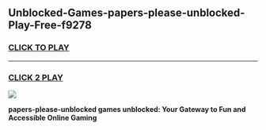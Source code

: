 
## Unblocked-Games-papers-please-unblocked-Play-Free-f9278
<h3>
<a href="https://premium76.site?title=papers-please-unblocked&ref=18A1">CLICK TO PLAY</a></h3>
<hr>

<h3>
<a href="https://premium76.site?title=papers-please-unblocked&ref=18A1">CLICK 2 PLAY</a>
  
</h3>

<a href="https://premium76.site?title=papers-please-unblocked&ref=18A1"><img src="https://clearcache.store/games.png"></a>


**papers-please-unblocked games unblocked: Your Gateway to Fun and Accessible Online Gaming**
